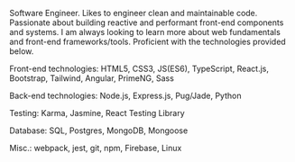 Software Engineer. Likes to engineer clean and maintainable code. Passionate about building reactive and performant front-end components and systems. I am always looking to learn more about web fundamentals and front-end frameworks/tools. Proficient with the technologies provided below. 

Front-end technologies: HTML5, CSS3, JS(ES6), TypeScript, React.js, Bootstrap, Tailwind, Angular, PrimeNG, Sass

Back-end technologies: Node.js, Express.js, Pug/Jade, Python

Testing: Karma, Jasmine, React Testing Library

Database: SQL, Postgres, MongoDB, Mongoose

Misc.: webpack, jest, git, npm, Firebase, Linux
